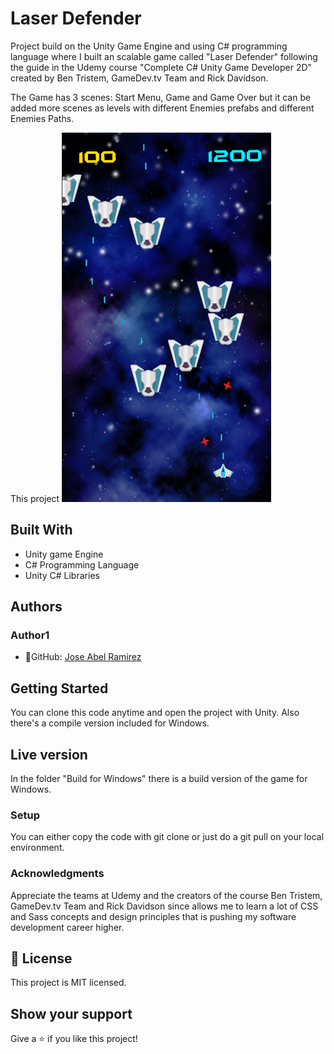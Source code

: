 # Laser Defender

Project build on the Unity Game Engine and using C# programming language where I built an scalable game called "Laser Defender" following the guide in the Udemy course "Complete C# Unity Game Developer 2D" created by Ben Tristem, GameDev.tv Team and Rick Davidson.

The Game has 3 scenes: Start Menu, Game and Game Over but it can be added more scenes as levels with different Enemies prefabs and different Enemies Paths. 

This project
![screenshot](./app_screenshot.png)


## Built With
- Unity game Engine
- C# Programming Language
- Unity C# Libraries 

## Authors
### Author1
- 👤GitHub: [Jose Abel Ramirez](https://github.com/jose-Abel)

## Getting Started
You can clone this code anytime and open the project with Unity. Also there's a compile version included for Windows.

## Live version
In the folder "Build for Windows" there is a build version of the game for Windows.

### Setup
You can either copy the code with git clone or just do a git pull on your local environment.


### Acknowledgments
Appreciate the teams at Udemy and the creators of the course Ben Tristem, GameDev.tv Team and Rick Davidson since allows me to learn a lot of CSS and Sass concepts and design principles that is pushing my software development career higher.


## 📝 License
This project is MIT licensed.


## Show your support
Give a ⭐️ if you like this project!